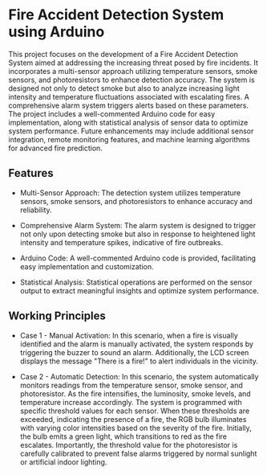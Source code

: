 # Fire Accident Detection System using Arduino

This project focuses on the development of a Fire Accident Detection System aimed at addressing the increasing threat posed by fire incidents. It incorporates a multi-sensor approach utilizing temperature sensors, smoke sensors, and photoresistors to enhance detection accuracy. The system is designed not only to detect smoke but also to analyze increasing light intensity and temperature fluctuations associated with escalating fires. A comprehensive alarm system triggers alerts based on these parameters. The project includes a well-commented Arduino code for easy implementation, along with statistical analysis of sensor data to optimize system performance. Future enhancements may include additional sensor integration, remote monitoring features, and machine learning algorithms for advanced fire prediction.

## Features
- Multi-Sensor Approach: The detection system utilizes temperature sensors, smoke sensors, and photoresistors to enhance accuracy and reliability.

- Comprehensive Alarm System: The alarm system is designed to trigger not only upon detecting smoke but also in response to heightened light intensity and temperature spikes, indicative of fire outbreaks.

- Arduino Code: A well-commented Arduino code is provided, facilitating easy implementation and customization.

- Statistical Analysis: Statistical operations are performed on the sensor output to extract meaningful insights and optimize system performance.

## Working Principles

- Case 1 - Manual Activation: In this scenario, when a fire is visually identified and the alarm is manually activated, the system responds by triggering the buzzer to sound an alarm. Additionally, the LCD screen displays the message "There is a fire!" to alert individuals in the vicinity.

- Case 2 - Automatic Detection: In this scenario, the system automatically monitors readings from the temperature sensor, smoke sensor, and photoresistor. As the fire intensifies, the luminosity, smoke levels, and temperature increase accordingly. The system is programmed with specific threshold values for each sensor. When these thresholds are exceeded, indicating the presence of a fire, the RGB bulb illuminates with varying color intensities based on the severity of the fire. Initially, the bulb emits a green light, which transitions to red as the fire escalates. Importantly, the threshold value for the photoresistor is carefully calibrated to prevent false alarms triggered by normal sunlight or artificial indoor lighting.
